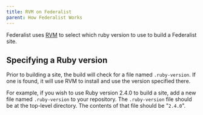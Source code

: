 ```yaml
---
title: RVM on Federalist
parent: How Federalist Works
---
```


Federalist uses [RVM](https://rvm.io/) to select which ruby version to use to build a Federalist site.

## Specifying a Ruby version

Prior to building a site, the build will check for a file named `.ruby-version`. If one is found, it will use RVM to install and use the version specified there.

For example, if you wish to use Ruby version 2.4.0 to build a site, add a new file named `.ruby-version` to your repository. The `.ruby-version` file should be at the top-level directory. The contents of that file should be "`2.4.0`".
